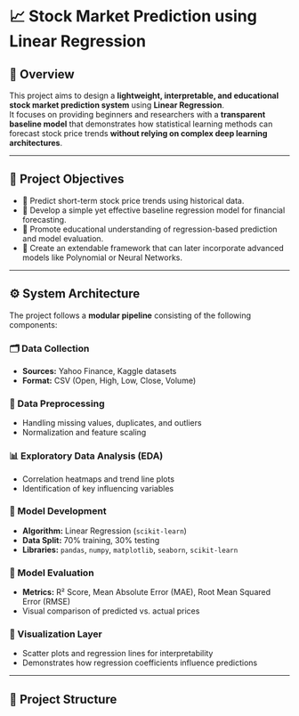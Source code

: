 # 📈 Stock Market Prediction using Linear Regression

## 🧠 Overview
This project aims to design a **lightweight, interpretable, and educational stock market prediction system** using **Linear Regression**.  
It focuses on providing beginners and researchers with a **transparent baseline model** that demonstrates how statistical learning methods can forecast stock price trends **without relying on complex deep learning architectures**.

---

## 🎯 Project Objectives
- 🔹 Predict short-term stock price trends using historical data.  
- 🔹 Develop a simple yet effective baseline regression model for financial forecasting.  
- 🔹 Promote educational understanding of regression-based prediction and model evaluation.  
- 🔹 Create an extendable framework that can later incorporate advanced models like Polynomial or Neural Networks.

---

## ⚙️ System Architecture
The project follows a **modular pipeline** consisting of the following components:

### 🗂️ Data Collection
- **Sources:** Yahoo Finance, Kaggle datasets  
- **Format:** CSV (Open, High, Low, Close, Volume)

### 🧹 Data Preprocessing
- Handling missing values, duplicates, and outliers  
- Normalization and feature scaling  

### 📊 Exploratory Data Analysis (EDA)
- Correlation heatmaps and trend line plots  
- Identification of key influencing variables  

### 🧮 Model Development
- **Algorithm:** Linear Regression (`scikit-learn`)  
- **Data Split:** 70% training, 30% testing  
- **Libraries:** `pandas`, `numpy`, `matplotlib`, `seaborn`, `scikit-learn`

### 🧾 Model Evaluation
- **Metrics:** R² Score, Mean Absolute Error (MAE), Root Mean Squared Error (RMSE)  
- Visual comparison of predicted vs. actual prices  

### 🎨 Visualization Layer
- Scatter plots and regression lines for interpretability  
- Demonstrates how regression coefficients influence predictions  

---

## 🧩 Project Structure
